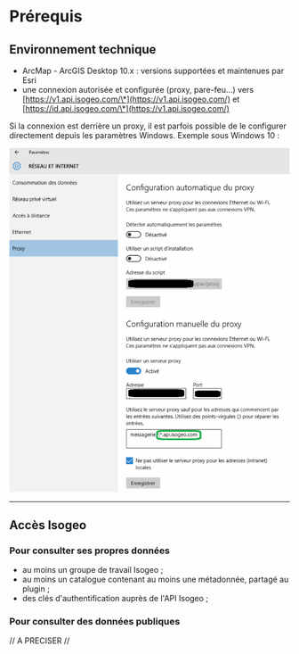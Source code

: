 # Prérequis

## Environnement technique

* ArcMap - ArcGIS Desktop 10.x : versions supportées et maintenues par Esri
* une connexion autorisée et configurée \(proxy, pare-feu...\) vers [https://v1.api.isogeo.com/\*](https://v1.api.isogeo.com/) et [https://id.api.isogeo.com/\*](https://v1.api.isogeo.com/)

Si la connexion est derrière un proxy, il est parfois possible de le configurer directement depuis les paramètres Windows. Exemple sous Windows 10 :

![](../assets/isogeo_proxy_win10_api.png "Configuration du proxy sous Windows 10 pour autoriser les connexions vers l\&apos;API Isogeo")

---

## Accès Isogeo

### Pour consulter ses propres données

* au moins un groupe de travail Isogeo ;
* au moins un catalogue contenant au moins une métadonnée, partagé au plugin ;
* des clés d'authentification auprès de l'API Isogeo ;

### Pour consulter des données publiques

// A PRECISER //




<div class="pipedriveWebForms" data-pd-webforms="https://pipedrivewebforms.com/form/73f6215ad660efcc946e1e6d9ff0f62a52944"><script src="https://webforms.pipedriveassets.com/webforms.min.js"></script></div>